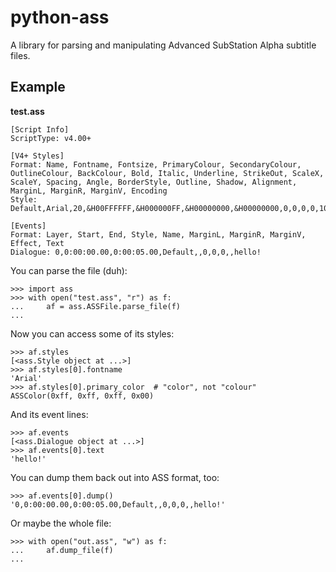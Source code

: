 # python-ass

A library for parsing and manipulating Advanced SubStation Alpha subtitle
files.

## Example

**test.ass**

    [Script Info]
    ScriptType: v4.00+

    [V4+ Styles]
    Format: Name, Fontname, Fontsize, PrimaryColour, SecondaryColour, OutlineColour, BackColour, Bold, Italic, Underline, StrikeOut, ScaleX, ScaleY, Spacing, Angle, BorderStyle, Outline, Shadow, Alignment, MarginL, MarginR, MarginV, Encoding
    Style: Default,Arial,20,&H00FFFFFF,&H000000FF,&H00000000,&H00000000,0,0,0,0,100,100,0,0,1,2,2,2,10,10,10,1

    [Events]
    Format: Layer, Start, End, Style, Name, MarginL, MarginR, MarginV, Effect, Text
    Dialogue: 0,0:00:00.00,0:00:05.00,Default,,0,0,0,,hello!

You can parse the file (duh):

    >>> import ass
    >>> with open("test.ass", "r") as f:
    ...     af = ass.ASSFile.parse_file(f)
    ...

Now you can access some of its styles:

    >>> af.styles
    [<ass.Style object at ...>]
    >>> af.styles[0].fontname
    'Arial'
    >>> af.styles[0].primary_color  # "color", not "colour"
    ASSColor(0xff, 0xff, 0xff, 0x00)

And its event lines:

    >>> af.events
    [<ass.Dialogue object at ...>]
    >>> af.events[0].text
    'hello!'

You can dump them back out into ASS format, too:

    >>> af.events[0].dump()
    '0,0:00:00.00,0:00:05.00,Default,,0,0,0,,hello!'

Or maybe the whole file:

    >>> with open("out.ass", "w") as f:
    ...     af.dump_file(f)
    ...
